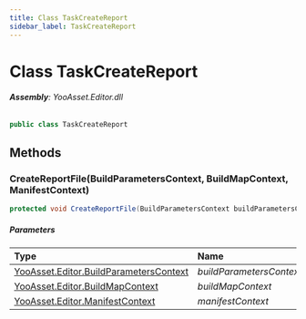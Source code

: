 ```yaml
---
title: Class TaskCreateReport
sidebar_label: TaskCreateReport
---
```

# Class TaskCreateReport


###### **Assembly**: YooAsset.Editor.dll

```csharp title="Declaration"
public class TaskCreateReport
```
## Methods
### CreateReportFile(BuildParametersContext, BuildMapContext, ManifestContext)


```csharp title="Declaration"
protected void CreateReportFile(BuildParametersContext buildParametersContext, BuildMapContext buildMapContext, ManifestContext manifestContext)
```

##### Parameters

| Type | Name |
|:--- |:--- |
| [YooAsset.Editor.BuildParametersContext](../YooAsset.Editor/BuildParametersContext.md) | *buildParametersContext* |
| [YooAsset.Editor.BuildMapContext](../YooAsset.Editor/BuildMapContext.md) | *buildMapContext* |
| [YooAsset.Editor.ManifestContext](../YooAsset.Editor/ManifestContext.md) | *manifestContext* |

